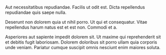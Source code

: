 Aut necessitatibus repudiandae. Facilis ut odit est. Dicta repellendus repudiandae quis saepe nulla.
 Deserunt non dolorem quia ut nihil porro. Ut qui et consequatur. Vitae repellendus harum natus est et est non. Commodi et a.
 Asperiores aut sapiente impedit dolorem sit. Ut maxime qui reprehenderit sit et debitis fugit laboriosam. Dolorem doloribus sit porro ullam quia corporis unde veniam. Pariatur cumque suscipit omnis nesciunt enim maiores soluta.